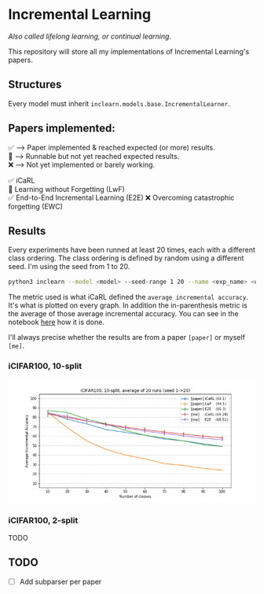 # Incremental Learning

*Also called lifelong learning, or continual learning.*

This repository will store all my implementations of Incremental Learning's papers.

## Structures

Every model must inherit `inclearn.models.base.IncrementalLearner`.

## Papers implemented:

:white_check_mark: --> Paper implemented & reached expected (or more) results.\
:construction: --> Runnable but not yet reached expected results.\
:x: --> Not yet implemented or barely working.

:white_check_mark: iCaRL\
:construction: Learning without Forgetting (LwF)\
:white_check_mark: End-to-End Incremental Learning (E2E)
:x: Overcoming catastrophic forgetting (EWC)

## Results

Every experiments have been runned at least 20 times, each with a different class
ordering. The class ordering is defined by random using a different seed. I'm
using the seed from 1 to 20.

```bash
python3 inclearn --model <model> --seed-range 1 20 --name <exp_name> <other options>
```

The metric used is what iCaRL defined the `average incremental accuracy`. It's
what is plotted on every graph. In addition the in-parenthesis metric is the
average of those average incremental accuracy. You can see in the notebook
[here](results.ipynb) how it is done.

I'll always precise whether the results are from a paper `[paper]` or myself `[me]`.


### iCIFAR100, 10-split

![icifar100, 10 split](figures/icifar100_10split.png)

### iCIFAR100, 2-split

TODO


## TODO

- [ ] Add subparser per paper
